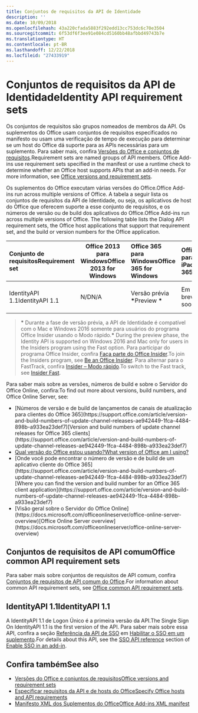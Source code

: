 ```yaml
---
title: Conjuntos de requisitos da API de Identidade
description: ''
ms.date: 10/09/2018
ms.openlocfilehash: 43a220cfada5883f292edd13cc753dc6c70e3504
ms.sourcegitcommit: 6f53df6f3ee91e084cd5160bb48afbbd49743b7e
ms.translationtype: HT
ms.contentlocale: pt-BR
ms.lasthandoff: 12/22/2018
ms.locfileid: "27433919"
---
```

# <a name="identity-api-requirement-sets"></a><span data-ttu-id="81128-102">Conjuntos de requisitos da API de Identidade</span><span class="sxs-lookup"><span data-stu-id="81128-102">Identity API requirement sets</span></span>

<span data-ttu-id="81128-p101">Os conjuntos de requisitos são grupos nomeados de membros da API. Os suplementos do Office usam conjuntos de requisitos especificados no manifesto ou usam uma verificação de tempo de execução para determinar se um host do Office dá suporte para as APIs necessárias para um suplemento. Para saber mais, confira [Versões do Office e conjuntos de requisitos](https://docs.microsoft.com/office/dev/add-ins/develop/office-versions-and-requirement-sets).</span><span class="sxs-lookup"><span data-stu-id="81128-p101">Requirement sets are named groups of API members. Office Add-ins use requirement sets specified in the manifest or use a runtime check to determine whether an Office host supports APIs that an add-in needs. For more information, see [Office versions and requirement sets](https://docs.microsoft.com/office/dev/add-ins/develop/office-versions-and-requirement-sets).</span></span>

<span data-ttu-id="81128-106">Os suplementos do Office executam várias versões do Office.</span><span class="sxs-lookup"><span data-stu-id="81128-106">Office Add-ins run across multiple versions of Office.</span></span> <span data-ttu-id="81128-107">A tabela a seguir lista os conjuntos de requisitos da API de Identidade, ou seja, os aplicativos de host do Office que oferecem suporte a esse conjunto de requisitos, e os números de versão ou de build dos aplicativos do Office.</span><span class="sxs-lookup"><span data-stu-id="81128-107">Office Add-ins run across multiple versions of Office. The following table lists the Dialog API requirement sets, the Office host applications that support that requirement set, and the build or version numbers for the Office application.</span></span>

|  <span data-ttu-id="81128-108">Conjunto de requisitos</span><span class="sxs-lookup"><span data-stu-id="81128-108">Requirement set</span></span>  | <span data-ttu-id="81128-109">Office 2013 para Windows</span><span class="sxs-lookup"><span data-stu-id="81128-109">Office 2013 for Windows</span></span> | <span data-ttu-id="81128-110">Office 365 para Windows</span><span class="sxs-lookup"><span data-stu-id="81128-110">Office 365 for Windows</span></span>   |  <span data-ttu-id="81128-111">Office 365 para iPad</span><span class="sxs-lookup"><span data-stu-id="81128-111">Office 365 for iPad</span></span>  |  <span data-ttu-id="81128-112">Office 365 para Mac</span><span class="sxs-lookup"><span data-stu-id="81128-112">Office 365 for Mac</span></span>  | <span data-ttu-id="81128-113">Office Online</span><span class="sxs-lookup"><span data-stu-id="81128-113">Office Online</span></span>  | <span data-ttu-id="81128-114">SharePoint Online</span><span class="sxs-lookup"><span data-stu-id="81128-114">SharePoint Online</span></span> | <span data-ttu-id="81128-115">OneDrive.com</span><span class="sxs-lookup"><span data-stu-id="81128-115">OneDrive.com</span></span> |<span data-ttu-id="81128-116">Outlook.com e Exchange Online</span><span class="sxs-lookup"><span data-stu-id="81128-116">Outlook.com & Exchange Online</span></span>|
|:-----|-----|:-----|:-----|:-----|:-----|:-----|:-----|:-----|
| <span data-ttu-id="81128-117">IdentityAPI 1.1</span><span class="sxs-lookup"><span data-stu-id="81128-117">IdentityAPI 1.1</span></span>  | <span data-ttu-id="81128-118">N/D</span><span class="sxs-lookup"><span data-stu-id="81128-118">N/A</span></span> | <span data-ttu-id="81128-119">Versão prévia **&#42;**</span><span class="sxs-lookup"><span data-stu-id="81128-119">Preview **&#42;**</span></span> | <span data-ttu-id="81128-120">Em breve</span><span class="sxs-lookup"><span data-stu-id="81128-120">Coming soon</span></span> | <span data-ttu-id="81128-121">Versão prévia **&#42;**</span><span class="sxs-lookup"><span data-stu-id="81128-121">Preview **&#42;**</span></span>| <span data-ttu-id="81128-122">Versão prévia</span><span class="sxs-lookup"><span data-stu-id="81128-122">Preview</span></span> | <span data-ttu-id="81128-123">Versão prévia</span><span class="sxs-lookup"><span data-stu-id="81128-123">Preview</span></span>| <span data-ttu-id="81128-124">Em breve</span><span class="sxs-lookup"><span data-stu-id="81128-124">Coming soon</span></span> | <span data-ttu-id="81128-125">Em breve</span><span class="sxs-lookup"><span data-stu-id="81128-125">Coming soon</span></span> |

> <span data-ttu-id="81128-126">**&#42;** Durante a fase de versão prévia, a API de Identidade é compatível com o Mac e Windows 2016 somente para usuários do programa Office Insider usando o Modo rápido.</span><span class="sxs-lookup"><span data-stu-id="81128-126">**&#42;** During the preview phase, the Identity API is supported on Windows 2016 and Mac only for users in the Insiders program using the Fast option.</span></span> <span data-ttu-id="81128-127">Para participar do programa Office Insider, confira [Faça parte do Office Insider](https://products.office.com/office-insider?tab=tab-1).</span><span class="sxs-lookup"><span data-stu-id="81128-127">To join the Insiders program, see [Be an Office Insider](https://products.office.com/office-insider?tab=tab-1).</span></span> <span data-ttu-id="81128-128">Para alternar para o FastTrack, confira [Insider – Modo rápido](https://answers.microsoft.com/pt-BR/msoffice/forum/msoffice_officeinsider-mso_win10-msoinsider_reg/its-here-office-insider-fast-for-office-2016-on/dbe8e7bb-9523-44a4-948b-9436fedfd961).</span><span class="sxs-lookup"><span data-stu-id="81128-128">To switch to the Fast track, see [Insider Fast](https://answers.microsoft.com/pt-BR/msoffice/forum/msoffice_officeinsider-mso_win10-msoinsider_reg/its-here-office-insider-fast-for-office-2016-on/dbe8e7bb-9523-44a4-948b-9436fedfd961).</span></span>

<span data-ttu-id="81128-129">Para saber mais sobre as versões, números de build e sobre o Servidor do Office Online, confira:</span><span class="sxs-lookup"><span data-stu-id="81128-129">To find out more about versions, build numbers, and Office Online Server, see:</span></span>

- <span data-ttu-id="81128-130">
  [Números de versão e de build de lançamentos de canais de atualização para clientes do Office 365](https://support.office.com/article/version-and-build-numbers-of-update-channel-releases-ae942449-1fca-4484-898b-a933ea23def7)</span><span class="sxs-lookup"><span data-stu-id="81128-130">[Version and build numbers of update channel releases for Office 365 clients](https://support.office.com/article/version-and-build-numbers-of-update-channel-releases-ae942449-1fca-4484-898b-a933ea23def7)</span></span>
- [<span data-ttu-id="81128-131">Qual versão do Office estou usando?</span><span class="sxs-lookup"><span data-stu-id="81128-131">What version of Office am I using?</span></span>](https://support.office.com/article/What-version-of-Office-am-I-using-932788b8-a3ce-44bf-bb09-e334518b8b19)
- <span data-ttu-id="81128-132">
  [Onde você pode encontrar o número de versão e de build de um aplicativo cliente do Office 365](https://support.office.com/article/version-and-build-numbers-of-update-channel-releases-ae942449-1fca-4484-898b-a933ea23def7)</span><span class="sxs-lookup"><span data-stu-id="81128-132">[Where you can find the version and build number for an Office 365 client application](https://support.office.com/article/version-and-build-numbers-of-update-channel-releases-ae942449-1fca-4484-898b-a933ea23def7)</span></span>
- <span data-ttu-id="81128-133">
  [Visão geral sobre o Servidor do Office Online](https://docs.microsoft.com/officeonlineserver/office-online-server-overview)</span><span class="sxs-lookup"><span data-stu-id="81128-133">[Office Online Server overview](https://docs.microsoft.com/officeonlineserver/office-online-server-overview)</span></span>

## <a name="office-common-api-requirement-sets"></a><span data-ttu-id="81128-134">Conjuntos de requisitos de API comum</span><span class="sxs-lookup"><span data-stu-id="81128-134">Office common API requirement sets</span></span>

<span data-ttu-id="81128-135">Para saber mais sobre conjuntos de requisitos de API comum, confira [Conjuntos de requisitos de API comum do Office](office-add-in-requirement-sets.md).</span><span class="sxs-lookup"><span data-stu-id="81128-135">For information about common API requirement sets, see [Office common API requirement sets](office-add-in-requirement-sets.md).</span></span>

## <a name="identityapi-11"></a><span data-ttu-id="81128-136">IdentityAPI 1.1</span><span class="sxs-lookup"><span data-stu-id="81128-136">IdentityAPI 1.1</span></span> 

<span data-ttu-id="81128-137">A IdentityAPI 1.1 de Logon Único é a primeira versão da API.</span><span class="sxs-lookup"><span data-stu-id="81128-137">The Single Sign On IdentityAPI 1.1 is the first version of the API.</span></span> <span data-ttu-id="81128-138">Para saber mais sobre essa API, confira a seção [Referência da API de SSO](https://docs.microsoft.com/office/dev/add-ins/develop/sso-in-office-add-ins#sso-api-reference) em [Habilitar o SSO em um suplemento](https://docs.microsoft.com/office/dev/add-ins/develop/sso-in-office-add-ins).</span><span class="sxs-lookup"><span data-stu-id="81128-138">For details about this API, see the [SSO API reference](https://docs.microsoft.com/office/dev/add-ins/develop/sso-in-office-add-ins#sso-api-reference) section of [Enable SSO in an add-in](https://docs.microsoft.com/office/dev/add-ins/develop/sso-in-office-add-ins).</span></span>

## <a name="see-also"></a><span data-ttu-id="81128-139">Confira também</span><span class="sxs-lookup"><span data-stu-id="81128-139">See also</span></span>

- [<span data-ttu-id="81128-140">Versões do Office e conjuntos de requisitos</span><span class="sxs-lookup"><span data-stu-id="81128-140">Office versions and requirement sets</span></span>](https://docs.microsoft.com/office/dev/add-ins/develop/office-versions-and-requirement-sets)
- [<span data-ttu-id="81128-141">Especificar requisitos da API e de hosts do Office</span><span class="sxs-lookup"><span data-stu-id="81128-141">Specify Office hosts and API requirements</span></span>](https://docs.microsoft.com/office/dev/add-ins/develop/specify-office-hosts-and-api-requirements)
- [<span data-ttu-id="81128-142">Manifesto XML dos Suplementos do Office</span><span class="sxs-lookup"><span data-stu-id="81128-142">Office Add-ins XML manifest</span></span>](https://docs.microsoft.com/office/dev/add-ins/develop/add-in-manifests)
